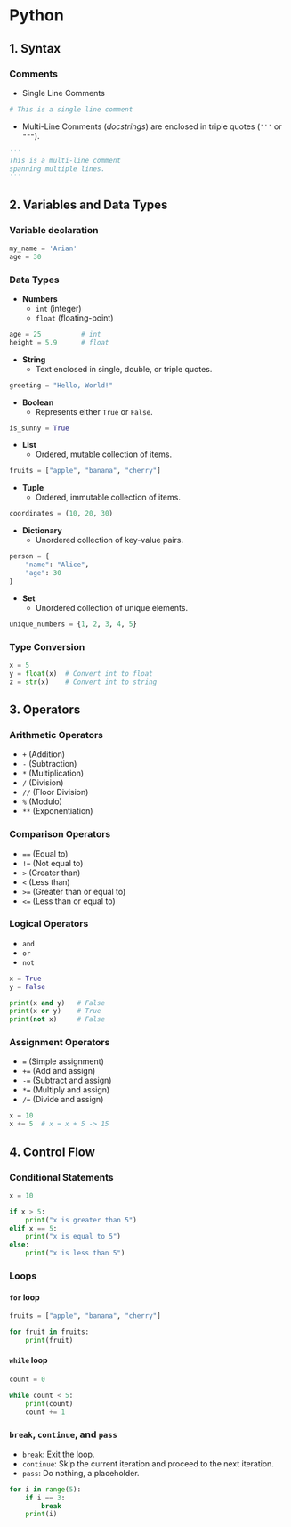 # Python

## 1. Syntax

### Comments

-   Single Line Comments

```python
# This is a single line comment
```

-   Multi-Line Comments (_docstrings_) are enclosed in triple quotes (`'''` or `"""`).

```python
'''
This is a multi-line comment
spanning multiple lines.
'''
```

## 2. Variables and Data Types

### Variable declaration

```python
my_name = 'Arian'
age = 30
```

### Data Types

-   **Numbers**
    -   `int` (integer)
    -   `float` (floating-point)

```python
age = 25          # int
height = 5.9      # float
```

-   **String**
    -   Text enclosed in single, double, or triple quotes.

```python
greeting = "Hello, World!"
```

-   **Boolean**
    -   Represents either `True` or `False`.

```python
is_sunny = True
```

-   **List**
    -   Ordered, mutable collection of items.

```python
fruits = ["apple", "banana", "cherry"]
```

-   **Tuple**
    -   Ordered, immutable collection of items.

```python
coordinates = (10, 20, 30)
```

-   **Dictionary**
    -   Unordered collection of key-value pairs.

```python
person = {
    "name": "Alice",
    "age": 30
}
```

-   **Set**
    -   Unordered collection of unique elements.

```python
unique_numbers = {1, 2, 3, 4, 5}
```

### Type Conversion

```python
x = 5
y = float(x)  # Convert int to float
z = str(x)    # Convert int to string
```

## 3. Operators

### Arithmetic Operators

-   `+` (Addition)
-   `-` (Subtraction)
-   `*` (Multiplication)
-   `/` (Division)
-   `//` (Floor Division)
-   `%` (Modulo)
-   `**` (Exponentiation)

### Comparison Operators

-   `==` (Equal to)
-   `!=` (Not equal to)
-   `>` (Greater than)
-   `<` (Less than)
-   `>=` (Greater than or equal to)
-   `<=` (Less than or equal to)

### Logical Operators

-   `and`
-   `or`
-   `not`

```python
x = True
y = False

print(x and y)   # False
print(x or y)    # True
print(not x)     # False
```

### Assignment Operators

-   `=` (Simple assignment)
-   `+=` (Add and assign)
-   `-=` (Subtract and assign)
-   `*=` (Multiply and assign)
-   `/=` (Divide and assign)

```python
x = 10
x += 5  # x = x + 5 -> 15
```

## 4. Control Flow

### Conditional Statements

```python
x = 10

if x > 5:
    print("x is greater than 5")
elif x == 5:
    print("x is equal to 5")
else:
    print("x is less than 5")
```

### Loops

#### `for` loop

```python
fruits = ["apple", "banana", "cherry"]

for fruit in fruits:
    print(fruit)
```

#### `while` loop

```python
count = 0

while count < 5:
    print(count)
    count += 1
```

### `break`, `continue`, and `pass`

-   `break`: Exit the loop.
-   `continue`: Skip the current iteration and proceed to the next iteration.
-   `pass`: Do nothing, a placeholder.

```python
for i in range(5):
    if i == 3:
        break
    print(i)
```
